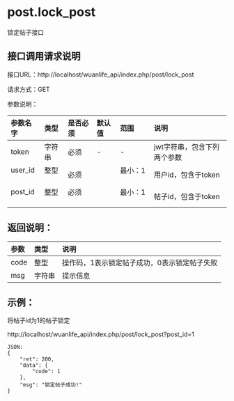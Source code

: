 # post.lock_post

锁定帖子接口

## 接口调用请求说明

接口URL：http://localhost/wuanlife_api/index.php/post/lock_post

请求方式：GET

参数说明：

|参数名字    |类型   |是否必须    |默认值    |范围        |说明|
|:--|:--|:--|:--|:--|:--|
|token|字符串|必须|-|-|jwt字符串，包含下列两个参数|
|user_id    |整型   |必须    |           |最小：1     |用户id，包含于token|
|post_id    |整型   |必须         |      |最小：1     |帖子id，包含于token|

## 返回说明：

|参数        |类型   |说明|
|:--|:--|:--|
|code            |整型   |操作码，1表示锁定帖子成功，0表示锁定帖子失败|
|msg             |字符串  |提示信息|

## 示例：

将帖子id为1的帖子锁定

http://localhost/wuanlife_api/index.php/post/lock_post?post_id=1

    JSON:
    {
        "ret": 200,
        "data": {
            "code": 1
        },
        "msg": "锁定帖子成功!"
    }
